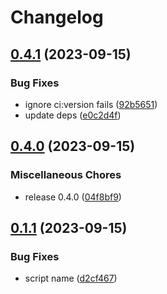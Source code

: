 # Changelog

## [0.4.1](https://github.com/creation-ui/core/compare/v0.4.0...v0.4.1) (2023-09-15)


### Bug Fixes

* ignore ci:version fails ([92b5651](https://github.com/creation-ui/core/commit/92b56517e062585eb772ee5d5a23684e08bdfdf1))
* update deps ([e0c2d4f](https://github.com/creation-ui/core/commit/e0c2d4f6752e19d431d12364beec46f4b855add8))

## [0.4.0](https://github.com/creation-ui/core/compare/v0.1.1...v0.4.0) (2023-09-15)


### Miscellaneous Chores

* release 0.4.0 ([04f8bf9](https://github.com/creation-ui/core/commit/04f8bf9a03b15c8d97dcb66955d9ce68364173d5))

## [0.1.1](https://github.com/creation-ui/core/compare/v0.1.0...v0.1.1) (2023-09-15)


### Bug Fixes

* script name ([d2cf467](https://github.com/creation-ui/core/commit/d2cf46781817038163bb329cfe3453be254ae13d))
